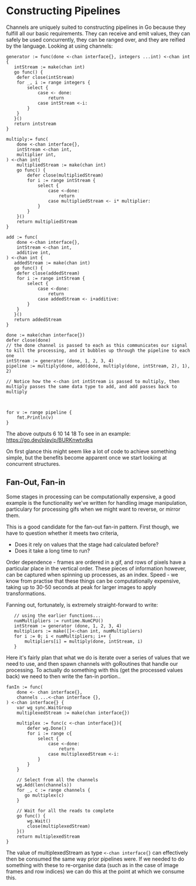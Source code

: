 # Constructing Pipelines

Channels are uniquely suited to constructing pipelines in Go because they fulfill all our basic requirements. They can receive and emit values, they can safely be used concurrently, they can be ranged over, and they are reified by the language. Looking at using channels:

```golang
generator := func(done <-chan interface{}, integers ...int) <-chan int {
   intStream := make(chan int) 
   go func() {
    defer close(intStream)
    for _, i := range integers {
        select {
            case <- done:
                return
            case intStream <-i:
        }
    }
   }()
   return intstream
}

multiply:= func(
    done <-chan interface{},
    intStream <-chan int,
    multiplier int,
) <-chan int{
    multipliedStream := make(chan int)
    go func() {
        defer close(multipliedStream)
        for i := range intStream {
            select {
                case <-done:
                    return
                case multipliedStream <- i* multiplier:
            }
        }
    }()
    return multipliedStream
}

add := func(
    done <-chan interface{},
    intStream <-chan int,
    additive int,
) <-chan int {
   addedStream := make(chan int) 
   go func() {
    defer close(addedStream)
    for i := range intStream {
        select {
            case <-done:
                return
            case addedStream <- i+additive:
        }
    }
   }()
   return addedStream
}

done := make(chan interface{})
defer close(done)
// the done channel is passed to each as this communicates our signal to kill the processing, and it bubbles up through the pipeline to each one
intStream := generator (done, 1, 2, 3, 4)
pipeline := multiply(done, add(done, multiply(done, intStream, 2), 1), 2)

// Notice how the <-chan int intStream is passed to multiply, then multiply passes the same data type to add, and add passes back to multiply



for v := range pipeline {
    fmt.Println(v)
}
```

The above outputs
6
10
14
18
To see in an example:
https://go.dev/play/p/BURKnwtvdks

On first glance this might seem like a lot of code to achieve something simple, but the benefits become apparent once we start looking at concurrent structures.

## Fan-Out, Fan-in
Some stages in processing can be computationally expensive, a good example is the functionality we've written for handling image manipulation, particulary for processing gifs when we might want to reverse, or mirror them.

This is a good candidate for the fan-out fan-in pattern. First though, we have to question whether it meets two criteria, 

- Does it rely on values that the stage had calculated before?
- Does it take a long time to run?

Order dependence - frames are ordered in a gif, and rows of pixels have a particular place in the vertical order. These pieces of information however, can be captured when spinning up processes, as an index.
Speed - we know from practise that these things can be computationally expensive, taking up to 30-50 seconds at peak for larger images to apply transformations.

Fanning out, fortunately, is extremely straight-forward to write:
```golang
   // using the earlier functions... 
   numMultipliers := runtime.NumCPU()
   intStream := generator (done, 1, 2, 3, 4)
   multipliers := make([]<-chan int, numMultipliers)
   for i := 0; i < numMultipliers; i++ {
       multipliers[i] = multiply(done, intStream, i)
   }
```

Here it's fairly plan that what we do is iterate over a series of values that we need to use, and then spawn channels with goRoutines that handle our processing. To actually do something with this (get the processed values back) we need to then write the fan-in portion..

```golang
fanIn := func(
    done <- chan interface{},
    channels ...<-chan interface {},
) <-chan interface{} {
    var wg sync.WaitGroup
    multiplexedStream := make(chan interface{}) 

    multiplex := func(c <-chan interface{}){
        defer wg.Done()
        for i := range c{
            select {
                case <-done:
                    return
                case multiplexedStream <-i:
            }
        }
    }

    // Select from all the channels
    wg.Add(len(channels))
    for _, c := range channels {
       go multiplex(c)
    }

    // Wait for all the reads to complete
    go func() {
        wg.Wait()
        close(multiplexedStream)
    }()
    return multiplexedStream
}
```

The value of multiplexedStream as type `<-chan interface{}` can effectively then be consumed the same way prior pipelines were. If we needed to do something with these to re-organise data (such as in the case of image frames and row indices) we can do this at the point at which we consume this.
